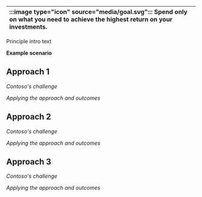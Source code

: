 | :::image type="icon" source="media/goal.svg"::: Spend only on what you need to achieve the highest return on your investments. |
| :----------------------------------------------------------------------------------------------------------------------------- |

Principle intro text

**Example scenario**

## Approach 1 

*Contoso's challenge*

*Applying the approach and outcomes*

## Approach 2

*Contoso's challenge*

*Applying the approach and outcomes*

## Approach 3

*Contoso's challenge*

*Applying the approach and outcomes*